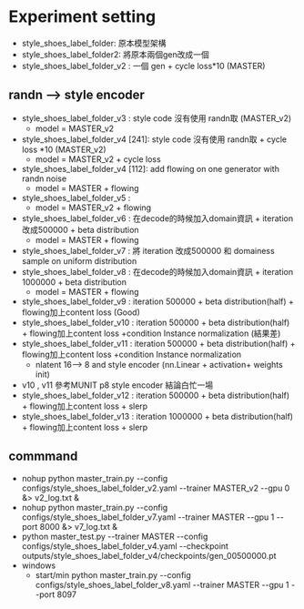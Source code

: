 # Experiment setting

* style_shoes_label_folder: 原本模型架構
* style_shoes_label_folder2: 將原本兩個gen改成一個
* style_shoes_label_folder_v2 : 一個 gen + cycle  loss*10 (MASTER)

## randn --> style encoder

* style_shoes_label_folder_v3 : style code 沒有使用 randn取 (MASTER_v2)
  * model = MASTER_v2
* style_shoes_label_folder_v4 [241]: style code 沒有使用 randn取 + cycle loss *10 (MASTER_v2)
  * model = MASTER_v2 + cycle  loss 
* style_shoes_label_folder_v4 [112]: add flowing on one generator with randn noise
  * model = MASTER + flowing
* style_shoes_label_folder_v5 : 
  * model = MASTER_v2 + flowing
* style_shoes_label_folder_v6 : 在decode的時候加入domain資訊 + iteration 改成500000 +  beta distribution
  * model = MASTER + flowing
* style_shoes_label_folder_v7 : 將 iteration 改成500000 和 domainess sample on uniform distribution
* style_shoes_label_folder_v8 : 在decode的時候加入domain資訊 + iteration 1000000 +  beta distribution
  * model = MASTER + flowing
* style_shoes_label_folder_v9 : iteration 500000 + beta distribution(half) + flowing加上content loss (Good)
* style_shoes_label_folder_v10 : iteration 500000 + beta distribution(half) + flowing加上content loss +condition Instance normalization (結果差)
* style_shoes_label_folder_v11 : iteration 500000 + beta distribution(half) + flowing加上content loss +condition Instance normalization
  * nlatent 16--> 8 and style encoder (nn.Linear + activation+ weights init)
* v10 , v11 參考MUNIT p8 style encoder 結論白忙一場
* style_shoes_label_folder_v12 : iteration 500000 + beta distribution(half) + flowing加上content loss + slerp
* style_shoes_label_folder_v13 : iteration 1000000 + beta distribution(half) + flowing加上content loss + slerp
## commmand 

- nohup python master_train.py --config configs/style_shoes_label_folder_v2.yaml --trainer MASTER_v2 --gpu 0 &> v2_log.txt &
- nohup python master_train.py --config configs/style_shoes_label_folder_v7.yaml --trainer MASTER --gpu 1 --port 8000 &> v7_log.txt &
- python master_test.py --trainer MASTER --config configs/style_shoes_label_folder_v4.yaml --checkpoint outputs/style_shoes_label_folder_v4/checkpoints/gen_00500000.pt
- windows 
  - start/min python master_train.py --config configs/style_shoes_label_folder_v8.yaml --trainer MASTER --gpu 1 --port 8097